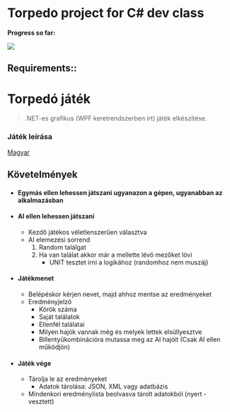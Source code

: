 # Torpedo project for C# dev class

**Progress so far:**

![](https://i.gyazo.com/50910dd850847f13a343c23a8b9282fb.png)

## Requirements::

# Torpedó játék
> .NET-es grafikus (WPF keretrendszerben írt) játék elkészítése.

### Játék leírása
[Magyar](https://hu.wikipedia.org/wiki/Torped%C3%B3_(j%C3%A1t%C3%A9k))

## Követelmények
- #### Egymás ellen lehessen játszani ugyanazon a gépen, ugyanabban az alkalmazásban
- #### AI ellen lehessen játszani
    - Kezdő játékos véletlenszerűen választva
    - AI elemezési sorrend
        1. Random találgat
        2. Ha van találat akkor már a mellette lévő mezőket lövi
            - UNIT tesztet írni a logikához (randomhoz nem muszáj)
- #### Játékmenet
    - Belépéskor kérjen nevet, majd ahhoz mentse az eredményeket
    - Eredményjelző
        - Körök száma
        - Saját találatok
        - Ellenfél találatai
        - Milyen hajók vannak még és melyek lettek elsüllyesztve
        - Billentyűkombinációra mutassa meg az AI hajóit (Csak AI ellen működjön)
- #### Játék vége
    - Tárolja le az eredményeket
        - Adatok tárolása: JSON, XML vagy adatbázis
    - Mindenkori eredménylista beolvasva tárolt adatokból (nyert - vesztett)
